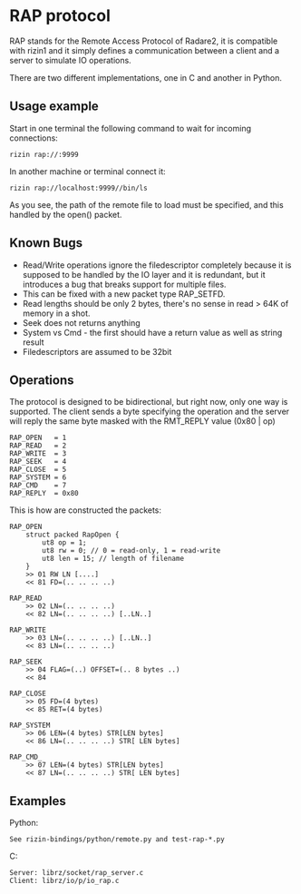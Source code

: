 RAP protocol
============

RAP stands for the Remote Access Protocol of Radare2, it is compatible with rizin1
and it simply defines a communication between a client and a server to simulate IO
operations.

There are two different implementations, one in C and another in Python.

Usage example
-------------

Start in one terminal the following command to wait for incoming connections:

	rizin rap://:9999

In another machine or terminal connect it:

	rizin rap://localhost:9999//bin/ls

As you see, the path of the remote file to load must be specified, and this handled
by the open() packet.

Known Bugs
----------

* Read/Write operations ignore the filedescriptor completely because it is supposed to be handled by the IO layer and it is redundant, but it introduces a bug that breaks support for multiple files.
* This can be fixed with a new packet type RAP_SETFD.
* Read lengths should be only 2 bytes, there's no sense in read > 64K of memory in a shot.
* Seek does not returns anything
* System vs Cmd - the first should have a return value as well as string result
* Filedescriptors are assumed to be 32bit


Operations
----------

The protocol is designed to be bidirectional, but right now, only one way is supported.
The client sends a byte specifying the operation and the server will reply the same byte
masked with the RMT_REPLY value (0x80 | op)

	RAP_OPEN   = 1
	RAP_READ   = 2
	RAP_WRITE  = 3
	RAP_SEEK   = 4
	RAP_CLOSE  = 5
	RAP_SYSTEM = 6
	RAP_CMD    = 7
	RAP_REPLY  = 0x80

This is how are constructed the packets:

	RAP_OPEN
		struct packed RapOpen {
			ut8 op = 1;
			ut8 rw = 0; // 0 = read-only, 1 = read-write
			ut8 len = 15; // length of filename
		}
		>> 01 RW LN [....]
		<< 81 FD=(.. .. .. ..)

	RAP_READ
		>> 02 LN=(.. .. .. ..)
		<< 82 LN=(.. .. .. ..) [..LN..]

	RAP_WRITE
		>> 03 LN=(.. .. .. ..) [..LN..]
		<< 83 LN=(.. .. .. ..)

	RAP_SEEK
		>> 04 FLAG=(..) OFFSET=(.. 8 bytes ..)
		<< 84

	RAP_CLOSE
		>> 05 FD=(4 bytes) 
		<< 85 RET=(4 bytes)

	RAP_SYSTEM
		>> 06 LEN=(4 bytes) STR[LEN bytes]
		<< 86 LN=(.. .. .. ..) STR[ LEN bytes]

	RAP_CMD_
		>> 07 LEN=(4 bytes) STR[LEN bytes]
		<< 87 LN=(.. .. .. ..) STR[ LEN bytes]


Examples
--------

Python:

	See rizin-bindings/python/remote.py and test-rap-*.py

C:

	Server: librz/socket/rap_server.c
	Client: librz/io/p/io_rap.c
